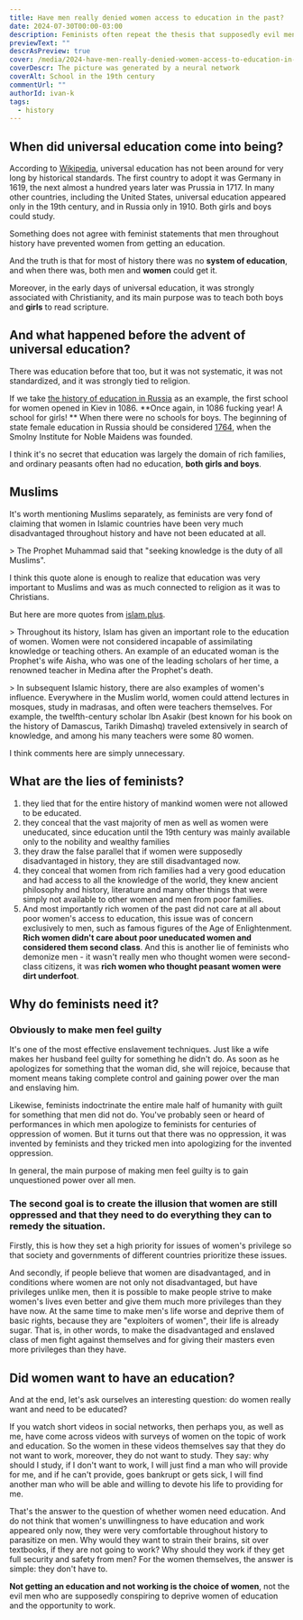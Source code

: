 ```yaml
---
title: Have men really denied women access to education in the past?
date: 2024-07-30T00:00-03:00
description: Feminists often repeat the thesis that supposedly evil men prevented women from accessing education, considered them stupid and purposely prevented them from developing. But is it true? Let's get to the bottom of it.
previewText: ""
descrAsPreview: true
cover: /media/2024-have-men-really-denied-women-access-to-education-in-the-past.avif
coverDescr: The picture was generated by a neural network
coverAlt: School in the 19th century
commentUrl: ""
authorId: ivan-k
tags:
  - history
---
```

## When did universal education come into being?

According to [Wikipedia](https://ru.wikipedia.org/wiki/%D0%92%D1%81%D0%B5%D0%BE%D0%B1%D1%89%D0%B5%D0%B5_%D0%BE%D0%B1%D1%80%D0%B0%D0%B7%D0%BE%D0%B2%D0%B0%D0%BD%D0%B8%D0%B5), universal education has not been around for very long by historical standards. The first country to adopt it was Germany in 1619, the next almost a hundred years later was Prussia in 1717. In many other countries, including the United States, universal education appeared only in the 19th century, and in Russia only in 1910. Both girls and boys could study.

Something does not agree with feminist statements that men throughout history have prevented women from getting an education.

And the truth is that for most of history there was no **system of education**, and when there was, both men and **women** could get it.

Moreover, in the early days of universal education, it was strongly associated with Christianity, and its main purpose was to teach both boys and **girls** to read scripture.

## And what happened before the advent of universal education?

There was education before that too, but it was not systematic, it was not standardized, and it was strongly tied to religion.

If we take [the history of education in Russia](https://ru.wikipedia.org/wiki/%D0%9E%D0%B1%D1%80%D0%B0%D0%B7%D0%BE%D0%B2%D0%B0%D0%BD%D0%B8%D0%B5_%D0%B2_%D0%A0%D0%BE%D1%81%D1%81%D0%B8%D0%B8) as an example, the first school for women opened in Kiev in 1086. **Once again, in 1086 fucking year! A school for girls! ** When there were no schools for boys. The beginning of state female education in Russia should be considered [1764](https://ru.wikipedia.org/wiki/1764_год), when the Smolny Institute for Noble Maidens was founded.

I think it's no secret that education was largely the domain of rich families, and ordinary peasants often had no education, **both girls and boys**.

## Muslims ##

It's worth mentioning Muslims separately, as feminists are very fond of claiming that women in Islamic countries have been very much disadvantaged throughout history and have not been educated at all.

&gt; The Prophet Muhammad said that "seeking knowledge is the duty of all Muslims".

I think this quote alone is enough to realize that education was very important to Muslims and was as much connected to religion as it was to Christians.

But here are more quotes from [islam.plus](https://islam.plus/ru/civilizaciya/history/obrazovanie-v-islamskoi-istorii).

&gt; Throughout its history, Islam has given an important role to the education of women. Women were not considered incapable of assimilating knowledge or teaching others. An example of an educated woman is the Prophet's wife Aisha, who was one of the leading scholars of her time, a renowned teacher in Medina after the Prophet's death.

&gt; In subsequent Islamic history, there are also examples of women's influence. Everywhere in the Muslim world, women could attend lectures in mosques, study in madrasas, and often were teachers themselves. For example, the twelfth-century scholar Ibn Asakir (best known for his book on the history of Damascus, Tarikh Dimashq) traveled extensively in search of knowledge, and among his many teachers were some 80 women.

I think comments here are simply unnecessary.

## What are the lies of feminists? ##

1. they lied that for the entire history of mankind women were not allowed to be educated.
2. they conceal that the vast majority of men as well as women were uneducated, since education until the 19th century was mainly available only to the nobility and wealthy families
3. they draw the false parallel that if women were supposedly disadvantaged in history, they are still disadvantaged now.
4. they conceal that women from rich families had a very good education and had access to all the knowledge of the world, they knew ancient philosophy and history, literature and many other things that were simply not available to other women and men from poor families.
5. And most importantly rich women of the past did not care at all about poor women's access to education, this issue was of concern exclusively to men, such as famous figures of the Age of Enlightenment. **Rich women didn't care about poor uneducated women and considered them second class**. And this is another lie of feminists who demonize men - it wasn't really men who thought women were second-class citizens, it was **rich women who thought peasant women were dirt underfoot**.

## Why do feminists need it?

### Obviously to make men feel guilty ###

It's one of the most effective enslavement techniques. Just like a wife makes her husband feel guilty for something he didn't do. As soon as he apologizes for something that the woman did, she will rejoice, because that moment means taking complete control and gaining power over the man and enslaving him.

Likewise, feminists indoctrinate the entire male half of humanity with guilt for something that men did not do. You've probably seen or heard of performances in which men apologize to feminists for centuries of oppression of women. But it turns out that there was no oppression, it was invented by feminists and they tricked men into apologizing for the invented oppression.

In general, the main purpose of making men feel guilty is to gain unquestioned power over all men.

### The second goal is to create the illusion that women are still oppressed and that they need to do everything they can to remedy the situation.

Firstly, this is how they set a high priority for issues of women's privilege so that society and governments of different countries prioritize these issues.

And secondly, if people believe that women are disadvantaged, and in conditions where women are not only not disadvantaged, but have privileges unlike men, then it is possible to make people strive to make women's lives even better and give them much more privileges than they have now. At the same time to make men's life worse and deprive them of basic rights, because they are "exploiters of women", their life is already sugar. That is, in other words, to make the disadvantaged and enslaved class of men fight against themselves and for giving their masters even more privileges than they have.

## Did women want to have an education?

And at the end, let's ask ourselves an interesting question: do women really want and need to be educated?

If you watch short videos in social networks, then perhaps you, as well as me, have come across videos with surveys of women on the topic of work and education. So the women in these videos themselves say that they do not want to work, moreover, they do not want to study. They say: why should I study, if I don't want to work, I will just find a man who will provide for me, and if he can't provide, goes bankrupt or gets sick, I will find another man who will be able and willing to devote his life to providing for me.

That's the answer to the question of whether women need education. And do not think that women's unwillingness to have education and work appeared only now, they were very comfortable throughout history to parasitize on men. Why would they want to strain their brains, sit over textbooks, if they are not going to work? Why should they work if they get full security and safety from men? For the women themselves, the answer is simple: they don't have to.

**Not getting an education and not working is the choice of women**, not the evil men who are supposedly conspiring to deprive women of education and the opportunity to work.
